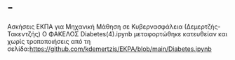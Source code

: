 # -
Ασκήσεις ΕΚΠΑ για Μηχανική Μάθηση σε Κυβερνασφάλεια (Δεμερτζής-Τακεντζής)
Ο ΦΑΚΕΛΟΣ Diabetes(4).ipynb μεταφορτώθηκε κατευθείαν και χωρίς τροποποιήσεις από τη σελίδα:https://github.com/kdemertzis/EKPA/blob/main/Diabetes.ipynb
